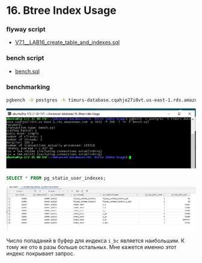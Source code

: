 # 16. Btree Index Usage
 
 ### flyway script
 + [V7.1__LAB16_create_table_and_indexes.sql](../flyway-6.4.1/sql/V7.1__LAB16_create_table_and_indexes.sql)

 ### bench script
 + [bench.sql](bench.sql)

  ### benchmarking

 
```bash
pgbench -U postgres -h timurs-database.cqahjo27i0vt.us-east-1.rds.amazonaws.com -p 5432 -T 300 -l -n -f bench.sql
```

![](images/1.png)

```sql
SELECT * FROM pg_statio_user_indexes;
```

![](images/2.png)

Число попаданий в буфер для индекса `i_bc` является наибольшим. 
К тому же ото в разы больше остальных.
Мне кажется именно этот индекс покрывает запрос.